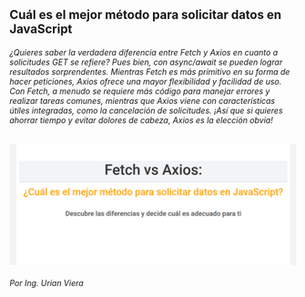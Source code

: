 ##   Cuál es el mejor método para solicitar datos en JavaScript

###### ¿Quieres saber la verdadera diferencia entre Fetch y Axios en cuanto a solicitudes GET se refiere? Pues bien, con async/await se pueden lograr resultados sorprendentes. Mientras Fetch es más primitivo en su forma de hacer peticiones, Axios ofrece una mayor flexibilidad y facilidad de uso. Con Fetch, a menudo se requiere más código para manejar errores y realizar tareas comunes, mientras que Axios viene con características útiles integradas, como la cancelación de solicitudes. ¡Así que si quieres ahorrar tiempo y evitar dolores de cabeza, Axios es la elección obvia!

![](https://raw.githubusercontent.com/urian121/imagenes-proyectos-github/master/Fetch_vs_Axios_urian_viera_webdeveloper.PNG)


###### Por Ing. Urian Viera

